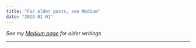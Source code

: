 ```yaml
---
title: "For older posts, see Medium"
date: "2023-01-01"
---
```


_See my [Medium page](https://joshbickett.medium.com/) for older writings_

---
